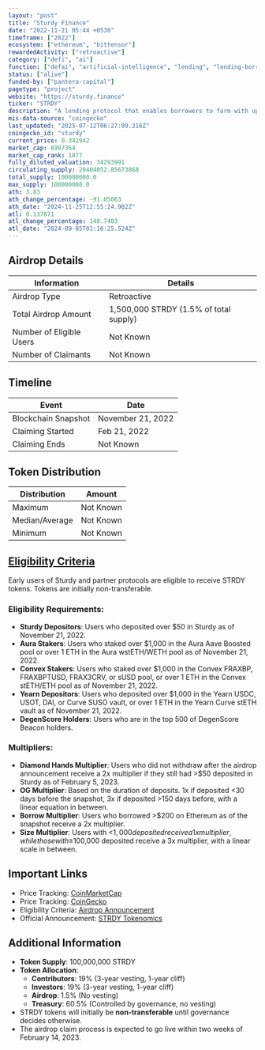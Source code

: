 ```yaml
---
layout: "post"
title: "Sturdy Finance"
date: "2022-11-21 05:44 +0530"
timeframe: ["2022"]
ecosystem: ["ethereum", "bittensor"]
rewardedActivity: ["retroactive"]
category: ["defi", "ai"]
function: ["defai", "artificial-intelligence", "lending", "lending-borrowing-protocols", "risk-management", "decentralized-finance"]
status: ["alive"]
funded-by: ["pantera-capital"]
pagetype: "project"
website: "https://sturdy.finance"
ticker: "STRDY"
description: "A lending protocol that enables borrowers to farm with up to 10x leverage on projects like Convex and Aura, while allowing lenders to earn yield without the associated risks and costs."
mis-data-source: "coingecko"
last_updated: "2025-07-12T06:27:09.316Z"
coingecko_id: "sturdy"
current_price: 0.342942
market_cap: 6997364
market_cap_rank: 1877
fully_diluted_valuation: 34293991
circulating_supply: 20404052.85673868
total_supply: 100000000.0
max_supply: 100000000.0
ath: 3.83
ath_change_percentage: -91.05063
ath_date: "2024-11-25T12:55:24.902Z"
atl: 0.137871
atl_change_percentage: 148.7403
atl_date: "2024-09-05T01:16:25.524Z"
---
```


## Airdrop Details

| Information              | Details                                |
| ------------------------ | -------------------------------------- |
| Airdrop Type             | Retroactive                            |
| Total Airdrop Amount     | 1,500,000 STRDY (1.5% of total supply) |
| Number of Eligible Users | Not Known                              |
| Number of Claimants      | Not Known                              |

## Timeline

| Event               | Date              |
| ------------------- | ----------------- |
| Blockchain Snapshot | November 21, 2022 |
| Claiming Started    | Feb 21, 2022      |
| Claiming Ends       | Not Known         |

## Token Distribution

| Distribution   | Amount    |
| -------------- | --------- |
| Maximum        | Not Known |
| Median/Average | Not Known |
| Minimum        | Not Known |

## [Eligibility Criteria](https://airdrop.sturdy.finance/)

Early users of Sturdy and partner protocols are eligible to receive STRDY tokens. Tokens are initially non-transferable.

### Eligibility Requirements:

- **Sturdy Depositors**: Users who deposited over $50 in Sturdy as of November 21, 2022.
- **Aura Stakers**: Users who staked over $1,000 in the Aura Aave Boosted pool or over 1 ETH in the Aura wstETH/WETH pool as of November 21, 2022.
- **Convex Stakers**: Users who staked over $1,000 in the Convex FRAXBP, FRAXBPTUSD, FRAX3CRV, or sUSD pool, or over 1 ETH in the Convex stETH/ETH pool as of November 21, 2022.
- **Yearn Depositors**: Users who deposited over $1,000 in the Yearn USDC, USOT, DAI, or Curve SUSO vault, or over 1 ETH in the Yearn Curve stETH vault as of November 21, 2022.
- **DegenScore Holders**: Users who are in the top 500 of DegenScore Beacon holders.

### Multipliers:

- **Diamond Hands Multiplier**: Users who did not withdraw after the airdrop announcement receive a 2x multiplier if they still had >$50 deposited in Sturdy as of February 5, 2023.
- **OG Multiplier**: Based on the duration of deposits. 1x if deposited <30 days before the snapshot, 3x if deposited >150 days before, with a linear equation in between.
- **Borrow Multiplier**: Users who borrowed >$200 on Ethereum as of the snapshot receive a 2x multiplier.
- **Size Multiplier**: Users with <$1,000 deposited receive a 1x multiplier, while those with ≥$100,000 deposited receive a 3x multiplier, with a linear scale in between.

## Important Links

- Price Tracking: [CoinMarketCap](https://coinmarketcap.com/currencies/sturdy)
- Price Tracking: [CoinGecko](https://www.coingecko.com/en/coins/sturdy)
- Eligibility Criteria: [Airdrop Announcement](https://airdrop.sturdy.finance/)
- Official Announcement: [STRDY Tokenomics](https://sturdyfinance.medium.com/strdy-tokenomics-13d06233cab1)

## Additional Information

- **Token Supply**: 100,000,000 STRDY
- **Token Allocation**:
  - **Contributors**: 19% (3-year vesting, 1-year cliff)
  - **Investors**: 19% (3-year vesting, 1-year cliff)
  - **Airdrop**: 1.5% (No vesting)
  - **Treasury**: 60.5% (Controlled by governance, no vesting)
- STRDY tokens will initially be **non-transferable** until governance decides otherwise.
- The airdrop claim process is expected to go live within two weeks of February 14, 2023.